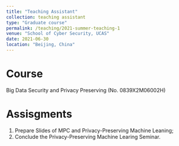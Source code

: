 ```yaml
---
title: "Teaching Assistant"
collection: teaching assistant
type: "Graduate course"
permalink: /teaching/2021-summer-teaching-1
venue: "School of Cyber Security, UCAS"
date: 2021-06-30
location: "Beijing, China"
---
```


Course
======
Big Data Security and Privacy Preserving (No. 0839X2M06002H)

Assisgments
======
1. Prepare Slides of MPC and Privacy-Preserving Machine Leaning;
2. Conclude the Privacy-Preserving Machine Learing Seminar.